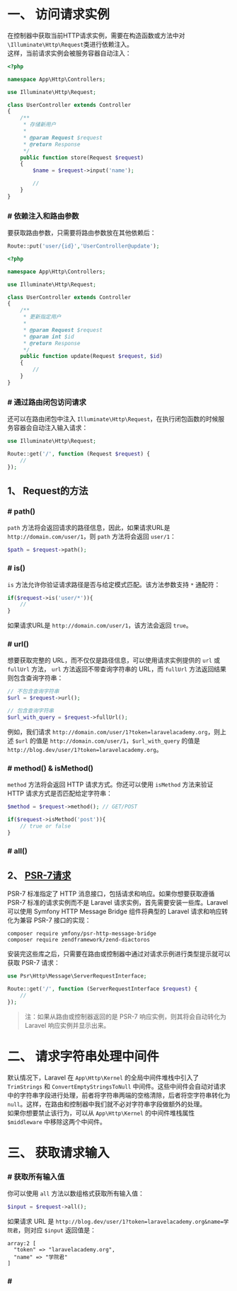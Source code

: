 
# 一、 访问请求实例
在控制器中获取当前HTTP请求实例，需要在构造函数或方法中对`\Illuminate\Http\Request`类进行依赖注入。  
这样，当前请求实例会被服务容器自动注入：  
```php
<?php

namespace App\Http\Controllers;

use Illuminate\Http\Request;

class UserController extends Controller
{
    /**
     * 存储新用户
     *
     * @param Request $request
     * @return Response
     */
    public function store(Request $request)
    {
        $name = $request->input('name');

        //
    }
}
```

### \# 依赖注入和路由参数
要获取路由参数，只需要将路由参数放在其他依赖后：  
```php
Route::put('user/{id}','UserController@update');
```
```php
<?php

namespace App\Http\Controllers;

use Illuminate\Http\Request;

class UserController extends Controller
{
    /**
     * 更新指定用户
     *
     * @param Request $request
     * @param int $id
     * @return Response
     */
    public function update(Request $request, $id)
    {
        //
    }
}
```

### \# 通过路由闭包访问请求
还可以在路由闭包中注入 `Illuminate\Http\Request`，在执行闭包函数的时候服务容器会自动注入输入请求：  
```php
use Illuminate\Http\Request;

Route::get('/', function (Request $request) {
    //
});
```

## 1、 Request的方法
### \# path()
`path` 方法将会返回请求的路径信息，因此，如果请求URL是 `http://domain.com/user/1`，则 `path` 方法将会返回 `user/1`：  
```php
$path = $request->path();
```
### \# is()
`is` 方法允许你验证请求路径是否与给定模式匹配。该方法参数支持 `*` 通配符：  
```php
if($request->is('user/*')){
    //
}
```
如果请求URL是 `http://domain.com/user/1`，该方法会返回 `true`。  

### \# url()
想要获取完整的 URL，而不仅仅是路径信息，可以使用请求实例提供的 `url` 或 `fullUrl` 方法， `url` 方法返回不带查询字符串的 URL，而 `fullUrl` 方法返回结果则包含查询字符串：  
```php
// 不包含查询字符串
$url = $request->url();

// 包含查询字符串
$url_with_query = $request->fullUrl();
```
例如，我们请求 `http://domain.com/user/1?token=laravelacademy.org`，则上述 `$url` 的值是 `http://domain.com/user/1`，`$url_with_query` 的值是 `http://blog.dev/user/1?token=laravelacademy.org`。  

### \# method() & isMethod()
`method` 方法将会返回 HTTP 请求方式。你还可以使用 `isMethod` 方法来验证 HTTP 请求方式是否匹配给定字符串：  
```php
$method = $request->method(); // GET/POST

if($request->isMethod('post')){ 
    // true or false
}
```

### \# all()

## 2、 [PSR-7请求](https://www.php-fig.org/psr/psr-7/)
PSR-7 标准指定了 HTTP 消息接口，包括请求和响应。如果你想要获取遵循 PSR-7 标准的请求实例而不是 Laravel 请求实例，首先需要安装一些库。Laravel 可以使用 Symfony HTTP Message Bridge 组件将典型的 Laravel 请求和响应转化为兼容 PSR-7 接口的实现：  
```
composer require ymfony/psr-http-message-bridge
composer require zendframework/zend-diactoros
```
安装完这些库之后，只需要在路由或控制器中通过对请求示例进行类型提示就可以获取 PSR-7 请求：  
```php
use Psr\Http\Message\ServerRequestInterface;

Route::get('/', function (ServerRequestInterface $request) {
    //
});
```
>注：如果从路由或控制器返回的是 PSR-7 响应实例，则其将会自动转化为 Laravel 响应实例并显示出来。  




# 二、 请求字符串处理中间件
默认情况下，Laravel 在 `App\Http\Kernel` 的全局中间件堆栈中引入了 `TrimStrings` 和 `ConvertEmptyStringsToNull` 中间件。这些中间件会自动对请求中的字符串字段进行处理，前者将字符串两端的空格清除，后者将空字符串转化为 `null`。这样，在路由和控制器中我们就不必对字符串字段做额外的处理。  
如果你想要禁止该行为，可以从 `App\Http\Kernel` 的中间件堆栈属性 `$middleware` 中移除这两个中间件。  




# 三、 获取请求输入
### \# 获取所有输入值
你可以使用 `all` 方法以数组格式获取所有输入值：  
```php
$input = $request->all();
```
如果请求 URL 是 `http://blog.dev/user/1?token=laravelacademy.org&name=学院君`，则对应 `$input` 返回值是：  
```
array:2 [
  "token" => "laravelacademy.org",
  "name" => "学院君"
]
```

### \# 
